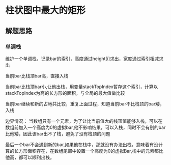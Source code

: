 # 柱状图中最大的矩形

## 解题思路

### 单调栈

维护一个单调栈，记录bar的索引，高度通过height[i]求出，宽度通过索引相减求出

当前bar比栈顶bar高，直接入栈

当前bar比栈顶bar小,让他出栈，用变量stackTopIndex暂存这个索引，计算以stackTopIndex为高的长方形的面积，与全局的最大值做比较

当前bar继续和新的占地共比较，重复上面过程，知道当前bar不比栈顶的bar矮，入栈

边界情况：
当数组只有一个元素，为了让比当前值大的栈顶值能够入栈，可以在数组前加入一个高度为0的虚拟bar,他不影响结果，可以入栈，同时不会有别的bar比他矮，因此该bar出不了栈，避免了没有栈顶的问题

最后一个bar不会遇到新的bar,如果他在栈中，那就没有办法出栈，意味着有没计算的长方形面积存在，在数组尾部中设置一个高度为0的虚拟Bar,栈中的元素都比他高，都可以顺利出栈。
